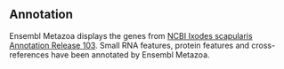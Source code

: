 Annotation
----------

Ensembl Metazoa displays the genes from [NCBI Ixodes scapularis Annotation Release 103](https://www.ncbi.nlm.nih.gov/genome/annotation_euk/Ixodes_scapularis/103/).
Small RNA features, protein features and cross-references have been
annotated by Ensembl Metazoa.

